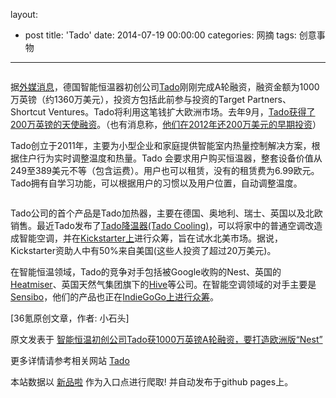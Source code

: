 layout: 
  - post 
title: 'Tado' 
date: 2014-07-19 00:00:00 
categories: 网摘 
tags: 创意事物 
---

<p><img src="http://a.36krcnd.com/photo/2014/b6ae9b0fb6e3d4169e943571c0147845.png" alt=""/></p>

<p>据<a target="_blank" data-no-turbolink="true" href="http://www.digitaltrends.com/home/smart-climate-control-startup-tado-raises-13-6m-go-head-head-nest-europe/#!bg91Ty">外媒消息</a>，德国智能恒温器初创公司<a target="_blank" data-no-turbolink="true" href="http://www.36kr.com/p/211927.html">Tado</a>刚刚完成A轮融资，融资金额为1000万英镑（约1360万美元），投资方包括此前参与投资的Target Partners、Shortcut Ventures。Tado将利用这笔钱扩大欧洲市场。去年9月，<a target="_blank" data-no-turbolink="true" href="http://www.greentechmedia.com/articles/read/tado-a-european-learning-thermostat-raises-2.6m">Tado获得了200万英镑的天使融资</a>。（也有消息称，<a target="_blank" data-no-turbolink="true" href="http://tech2ipo.com/61448">他们在2012年还200万美元的早期投资</a>）</p>

<p>Tado创立于2011年，主要为小型企业和家庭提供智能室内热量控制解决方案，根据住户行为实时调整温度和热量。Tado 会要求用户购买恒温器，整套设备价值从249至389美元不等（包含运费）。用户也可以租赁，没有的租赁费为6.99欧元。Tado拥有自学习功能，可以根据用户的习惯以及用户位置，自动调整温度。</p>

<p><img src="http://a.36krcnd.com/photo/2014/381b0a91a75547caaaf38b2c5c002d32.jpg" alt=""/></p>

<p>Tado公司的首个产品是Tado加热器，主要在德国、奥地利、瑞士、英国以及北欧销售。最近Tado发布了<a target="_blank" data-no-turbolink="true" href="http://www.36kr.com/p/211927.html">Tado降温器(Tado Cooling)</a>，可以将家中的普通空调改造成智能空调，并在<a target="_blank" data-no-turbolink="true" href="https://www.kickstarter.com/projects/tado/tado-cooling-intelligent-a-c-control">Kickstarter上</a>进行众筹，旨在试水北美市场。据说，Kickstarter资助人中有50%来自美国(这些人投资了超过20万美元)。</p>

<p>在智能恒温领域，Tado的竞争对手包括被Google收购的Nest、英国的<a target="_blank" data-no-turbolink="true" href="http://www.heatmiser.com/">Heatmiser</a>、英国天然气集团旗下的<a target="_blank" data-no-turbolink="true" href="https://www.hivehome.com/">Hive</a>等公司。在智能空调领域的对手主要是<a target="_blank" data-no-turbolink="true" href="http://www.sensibo.com/">Sensibo</a>，他们的产品也正在<a target="_blank" data-no-turbolink="true" href="https://www.indiegogo.com/projects/sensibo-make-any-air-conditioner-smart">IndieGoGo上进行众筹</a>。</p>
					<p>[<span>36氪</span>原创文章，作者: 小石头]</p>
					<p></p>  



原文发表于 [智能恒温初创公司Tado获1000万英镑A轮融资，要打造欧洲版“Nest”](http://www.36kr.com/p/213855.html)  

更多详情请参考相关网站 [Tado](http://www.tado.com/)  

本站数据以 [新品啦](http://xinpinla.com/) 作为入口点进行爬取! 并自动发布于github pages上。  
